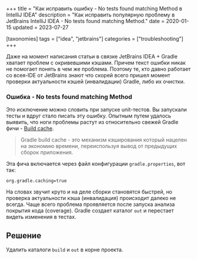 +++
title = "Как исправить ошибку - No tests found matching Method в IntelliJ IDEA"
description = "Как исправить популярную проблему в JetBrains IntelliJ IDEA - No tests found matching Method."
date = 2020-01-15
updated = 2023-07-27

[taxonomies]
tags = ["idea", "jetbrains"]
categories = ["troubleshooting"]
+++

Даже на момент написания статьи в связке JetBrains IDEA + Gradle хватает проблем с окривевшими кэшами. 
Причем текст ошибки никак не помогает понять в чем же проблема. Поэтому те, кто давно работает 
со всея-IDE от JetBrains знают что скорей всего пришел момент проверки актуальности кэшей (инвалидации) Gradle, либо их очистки.

### Ошибка - No tests found matching Method

Это исключение можно словить при запуске unit-тестов. Вы запускали тесты и вдруг стало писать эту ошибку.
Опытным путем удалось выявить, что ноги проблемы растут из относительно свежей Gradle фичи - [Build cache](https://docs.gradle.org/current/userguide/build_cache.html).

> Gradle build cache - это механизм кэширования который нацелен на экономию времени, переиспользуя вывод от предыдущих сборок приложения.

Эта фича включается через файл конфигурации `gradle.properties`, вот так:

```properties
org.gradle.caching=true
```

На словах звучит круто и на деле сборки становятся быстрей, но проверка актуальности кэша (инвалидация) происходит далеко не всегда.
Чаще всего проблема проявляется после запуска анализа покрытия кода (coverage). Gradle создает каталог `out` и перестает
видеть изменения в тестах.

## Решение

Удалить каталоги `build` и `out` в корне проекта.
